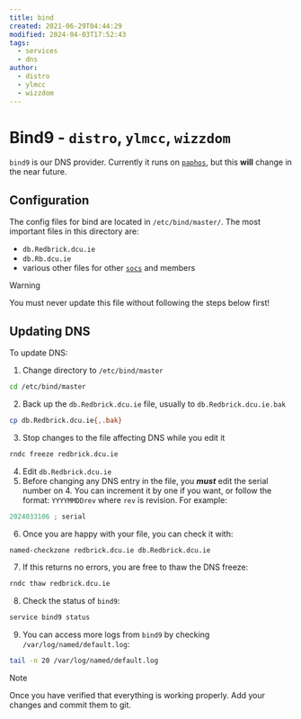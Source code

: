 ```yaml
---
title: bind
created: 2021-06-29T04:44:29
modified: 2024-04-03T17:52:43
tags:
  - services
  - dns
author:
  - distro
  - ylmcc
  - wizzdom
---
```


# Bind9 - `distro`, `ylmcc`, `wizzdom`

`bind9` is our DNS provider. Currently it runs on [`paphos`](../hardware/paphos.md), but this **will** change in the near future.

## Configuration

The config files for bind are located in `/etc/bind/master/`. The most important files in this directory are:

- `db.Redbrick.dcu.ie`
- `db.Rb.dcu.ie`
- various other files for other [`socs`](socs.md) and members

> [!WARNING]
> You must never update this file without following the steps below first!

## Updating DNS

To update DNS:

1. Change directory to `/etc/bind/master`

```bash
cd /etc/bind/master
```

2. Back up the `db.Redbrick.dcu.ie` file, usually to `db.Redbrick.dcu.ie.bak`

```bash
cp db.Redbrick.dcu.ie{,.bak}
```

3. Stop changes to the file affecting DNS while you edit it

```bash
rndc freeze redbrick.dcu.ie
```

4. Edit `db.Redbrick.dcu.ie`
5. Before changing any DNS entry in the file, you ***must*** edit the serial number on 4. You can increment it by one if
you want, or follow the format: `YYYYMMDDrev` where `rev` is revision. For example:

```d title="db.Redbrick.dcu.ie"
2024033106 ; serial
```

6. Once you are happy with your file, you can check it with:

```bash
named-checkzone redbrick.dcu.ie db.Redbrick.dcu.ie
```

7. If this returns no errors, you are free to thaw the DNS freeze:

```bash
rndc thaw redbrick.dcu.ie
```

8. Check the status of `bind9`:

```bash
service bind9 status
```

9. You can access more logs from `bind9` by checking `/var/log/named/default.log`:

```bash
tail -n 20 /var/log/named/default.log
```

> [!NOTE]
> Once you have verified that everything is working properly. Add your changes and commit them to git.
